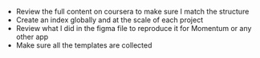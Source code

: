 - Review the full content on coursera to make sure I match the structure
- Create an index globally and at the scale of each project
- Review what I did in the figma file to reproduce it for Momentum or any other app
- Make sure all the templates are collected